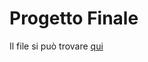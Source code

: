 # Progetto Finale

Il file si può trovare [qui](https://github.com/stefanogrillo/Data-Analyst---Epicode/blob/cd75a41107a0c38bfc230dce02142f0c2d3cd44d/Week%204/Day%204/Progetto%20Finale.xlsx)
